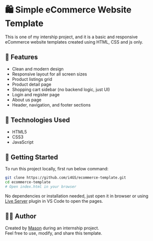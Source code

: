 # 🛍️ Simple eCommerce Website Template

This is one of my intership project, and it is a basic and responsive eCommerce website templates created using HTML, CSS and js only.

## 📸 Features

- Clean and modern design
- Responsive layout for all screen sizes
- Product listings grid
- Product detail page
- Shopping cart sidebar (no backend logic, just UI)
- Login and register page
- About us page
- Header, navigation, and footer sections

## 🧰 Technologies Used

- HTML5
- CSS3
- JavaScript

## 🚀 Getting Started

To run this project locally, first run below command:

```bash
git clone https://github.com/i4GS/ecommerce-template.git
cd ecommerce-template
# Open index.html in your browser
```
No dependencies or installation needed, just open it in browser or using [Live Server](https://ritwickdey.github.io/vscode-live-server/#:~:text=Right%20click%20on%20a%20HTML,to%20Open%20with%20Live%20Server%20.&text=Open%20a%20HTML%20file%20and,editor%20and%20choose%20the%20options.&text=Press%20F1%20or%20ctrl%2Bshift,Server%20to%20stop%20a%20server.)  plugin in VS Code to open the pages.

## 🙋‍♂️ Author

Created by [Mason](https://github.com/i4GS/) during an internship project.<br>
Feel free to use, modify, and share this template.
